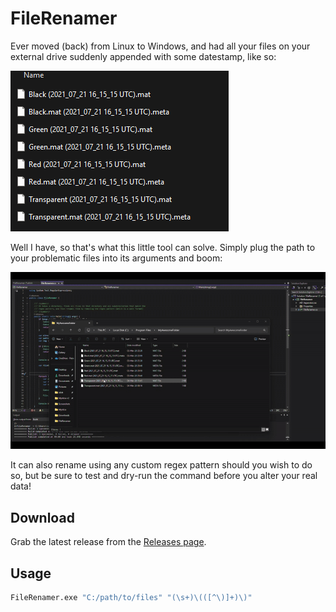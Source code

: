 # FileRenamer

Ever moved (back) from Linux to Windows, and had all your files on your external drive suddenly appended with some datestamp, like so:

![Image of a list of files with some random date and timestamp appended](img\ewwww.png)

Well I have, so that's what this little tool can solve. Simply plug the path to your problematic files into its arguments and boom:

![Example usage GIF of FileRenamer](img\much-better.gif) 

It can also rename using any custom regex pattern should you wish to do so, but be sure to test and dry-run the command before you alter your real data!

## Download

Grab the latest release from the [Releases page](https://github.com/Z3R-0/FileRenamer/releases).

## Usage

```sh
FileRenamer.exe "C:/path/to/files" "(\s+)\(([^\)]+)\)"